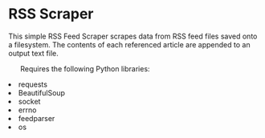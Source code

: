 # RSS Scraper

<p>This simple RSS Feed Scraper scrapes data from RSS feed files saved onto a filesystem. The contents of each referenced article are appended to an output text file.</p>

<ul>Requires the following Python libraries:</ul>
<li>requests</li>
<li>BeautifulSoup</li>
<li>socket</li>
<li>errno</li>
<li>feedparser</li>
<li>os</li>
</ul>
